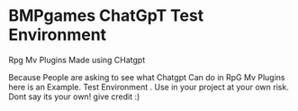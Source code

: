 # BMPgames ChatGpT Test Environment
Rpg Mv Plugins Made using CHatgpt



Because People are asking to see what Chatgpt Can do in RpG Mv Plugins here is an Example. Test Environment . Use in your project at your own risk. Dont say its your own! give credit :)



